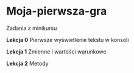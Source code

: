 # Moja-pierwsza-gra
Zadania z minikursu

**Lekcja 0**
Pierwsze wyświetlenie tekstu w konsoli

**Lekcja 1**
Zmienne i wartości warunkowe

**Lekcja 2**
Metody
